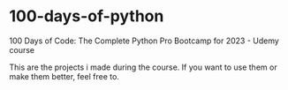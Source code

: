 # 100-days-of-python
100 Days of Code: The Complete Python Pro Bootcamp for 2023 - Udemy course

This are the projects i made during the course.
If you want to use them or make them better, feel free to.
